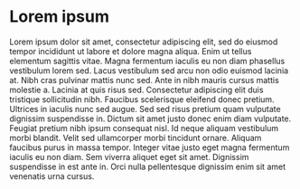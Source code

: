 # Lorem ipsum

Lorem ipsum dolor sit amet, consectetur adipiscing elit, sed do eiusmod tempor incididunt ut labore et dolore magna aliqua. Enim ut tellus elementum sagittis vitae. Magna fermentum iaculis eu non diam phasellus vestibulum lorem sed. Lacus vestibulum sed arcu non odio euismod lacinia at. Nibh cras pulvinar mattis nunc sed. Ante in nibh mauris cursus mattis molestie a. Lacinia at quis risus sed. Consectetur adipiscing elit duis tristique sollicitudin nibh. Faucibus scelerisque eleifend donec pretium. Ultrices in iaculis nunc sed augue. Sed sed risus pretium quam vulputate dignissim suspendisse in. Dictum sit amet justo donec enim diam vulputate. Feugiat pretium nibh ipsum consequat nisl. Id neque aliquam vestibulum morbi blandit. Velit sed ullamcorper morbi tincidunt ornare. Aliquam faucibus purus in massa tempor. Integer vitae justo eget magna fermentum iaculis eu non diam. Sem viverra aliquet eget sit amet. Dignissim suspendisse in est ante in. Orci nulla pellentesque dignissim enim sit amet venenatis urna cursus.